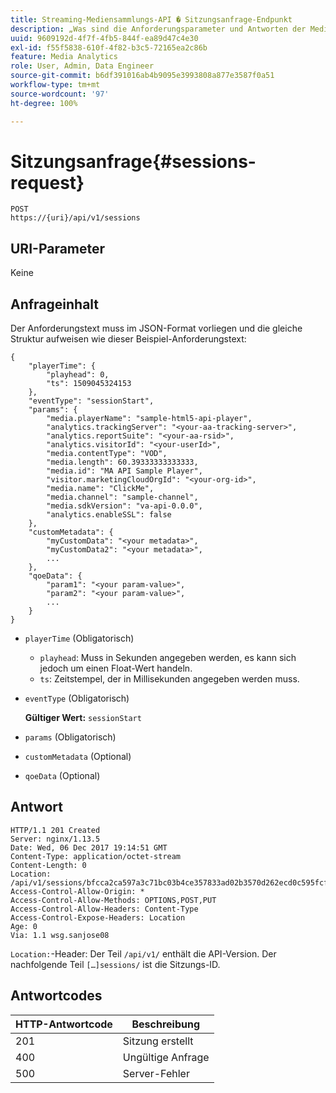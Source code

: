 ```yaml
---
title: Streaming-Mediensammlungs-API � Sitzungsanfrage-Endpunkt
description: „Was sind die Anforderungsparameter und Antworten der Media Collection API-Sessions?“
uuid: 9609192d-4f7f-4fb5-844f-ea89d47c4e30
exl-id: f55f5838-610f-4f82-b3c5-72165ea2c86b
feature: Media Analytics
role: User, Admin, Data Engineer
source-git-commit: b6df391016ab4b9095e3993808a877e3587f0a51
workflow-type: tm+mt
source-wordcount: '97'
ht-degree: 100%

---
```


# Sitzungsanfrage{#sessions-request}

```
POST 
https://{uri}/api/v1/sessions
```

## URI-Parameter

Keine

## Anfrageinhalt

Der Anforderungstext muss im JSON-Format vorliegen und die gleiche Struktur aufweisen wie dieser Beispiel-Anforderungstext:

```
{ 
    "playerTime": { 
        "playhead": 0, 
        "ts": 1509045324153 
    }, 
    "eventType": "sessionStart", 
    "params": { 
        "media.playerName": "sample-html5-api-player", 
        "analytics.trackingServer": "<your-aa-tracking-server>", 
        "analytics.reportSuite": "<your-aa-rsid>", 
        "analytics.visitorId": "<your-userId>", 
        "media.contentType": "VOD", 
        "media.length": 60.39333333333333, 
        "media.id": "MA API Sample Player", 
        "visitor.marketingCloudOrgId": "<your-org-id>", 
        "media.name": "ClickMe", 
        "media.channel": "sample-channel", 
        "media.sdkVersion": "va-api-0.0.0", 
        "analytics.enableSSL": false 
    }, 
    "customMetadata": { 
        "myCustomData": "<your metadata>", 
        "myCustomData2": "<your metadata>", 
        ... 
    }, 
    "qoeData": { 
        "param1": "<your param-value>", 
        "param2": "<your param-value>", 
        ... 
    } 
}
```

* `playerTime` (Obligatorisch)
   * `playhead`: Muss in Sekunden angegeben werden, es kann sich jedoch um einen Float-Wert handeln.
   * `ts`: Zeitstempel, der in Millisekunden angegeben werden muss.
* `eventType` (Obligatorisch)

   **Gültiger Wert:** `sessionStart`
* `params` (Obligatorisch)
* `customMetadata` (Optional)
* `qoeData` (Optional)

## Antwort

```
HTTP/1.1 201 Created 
Server: nginx/1.13.5 
Date: Wed, 06 Dec 2017 19:14:51 GMT 
Content-Type: application/octet-stream 
Content-Length: 0 
Location: /api/v1/sessions/bfcca2ca597a3c71bc03b4ce357833ad02b3570d262ecd0c595fcf8f2ae4df58 
Access-Control-Allow-Origin: * 
Access-Control-Allow-Methods: OPTIONS,POST,PUT 
Access-Control-Allow-Headers: Content-Type 
Access-Control-Expose-Headers: Location 
Age: 0 
Via: 1.1 wsg.sanjose08
```

`Location:`-Header: Der Teil `/api/v1/` enthält die API-Version. Der nachfolgende Teil `[…]sessions/` ist die Sitzungs-ID.

## Antwortcodes

| HTTP-Antwortcode | Beschreibung |
|---|---|
| 201 | Sitzung erstellt |
| 400 | Ungültige Anfrage |
| 500 | Server-Fehler |
